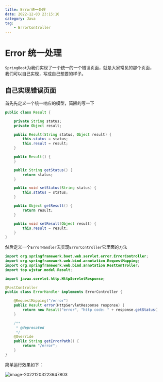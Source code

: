 ```yaml
---
title: Error统一处理
date: 2022-12-03 23:15:10
category: Java
tag:
    - ErrorController
---
```


# Error 统一处理

`SpringBoot`为我们实现了一个统一的一个错误页面，就是大家常见的那个页面，我们可以自己实现，写成自己想要的样子。

## 自己实现错误页面

首先先定义一个统一响应的模型，简陋的写一下

```java
public class Result {

    private String status;
    private Object result;

    public Result(String status, Object result) {
        this.status = status;
        this.result = result;
    }

    public Result() {
    }

    public String getStatus() {
        return status;
    }

    public void setStatus(String status) {
        this.status = status;
    }

    public Object getResult() {
        return result;
    }

    public void setResult(Object result) {
        this.result = result;
    }
}

```

然后定义一个`ErrorHandler`去实现`ErrorController`它里面的方法

```java
import org.springframework.boot.web.servlet.error.ErrorController;
import org.springframework.web.bind.annotation.RequestMapping;
import org.springframework.web.bind.annotation.RestController;
import top.wjstar.model.Result;

import javax.servlet.http.HttpServletResponse;

@RestController
public class ErrorHandler implements ErrorController {

    @RequestMapping("/error")
    public Result error(HttpServletResponse response) {
        return new Result("error", "http code: " + response.getStatus());
    }

    /**
     * @deprecated
     */
    @Override
    public String getErrorPath() {
        return "/error";
    }
}

```

简单运行效果如下：

![image-20221203223647803](https://virusoss.oss-cn-shanghai.aliyuncs.com/images/image-20221203223647803.png)
